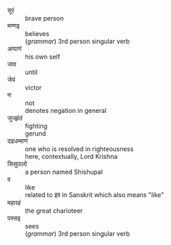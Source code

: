 <sutra-glossary>

<dl>

<dt>सूरं</dt>
<dd>brave person</dd>

<dt>मण्णइ</dt>
<dd>believes</dd>
<dd>(<i>grammar</i>) 3rd person singular verb</dd>

<dt>अप्पाणं</dt>
<dd>his own self</dd>

<dt>जाव</dt>
<dd>until</dd>

<dt>जेयं</dt>
<dd>victor</dd>

<dt>ण</dt>
<dd>not</dd>
<dd>denotes negation in general</dd>

<dt>जुज्झंतं</dt>
<dd>fighting</dd>
<dd>gerund</dd>

<dt>दढधम्माणं</dt>
<dd>one who is resolved in righteousness</dd>
<dd>here, contextually, Lord Krishna</dd>

<dt>सिसुपालो</dt>
<dd>a person named Shishupal</dd>

<dt>व</dt>
<dd>like</dd>
<dd>related to इव in Sanskrit which also means "like"</dd>

<dt>महारहं</dt>
<dd>the great charioteer</dd>

<dt>पस्सइ </dt>
<dd>sees</dd>
<dd class="grammar">(<i>grammar</i>) 3rd person singular verb</dd>

</dl>

</sutra-glossary>
